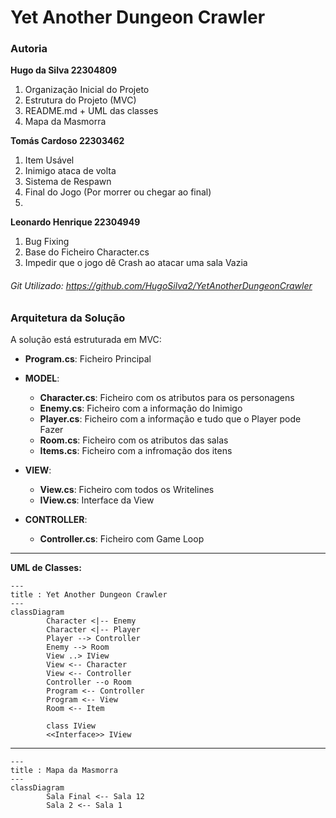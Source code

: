 # Yet Another Dungeon Crawler

### Autoria

**Hugo da Silva 22304809**
1. Organização Inicial do Projeto
2. Estrutura do Projeto (MVC)
3. README.md + UML das classes
4. Mapa da Masmorra

**Tomás Cardoso 22303462**
1. Item Usável
2. Inimigo ataca de volta
3. Sistema de Respawn
4. Final do Jogo (Por morrer ou chegar ao final)
5. 

**Leonardo Henrique 22304949**
1. Bug Fixing 
2. Base do Ficheiro Character.cs
3. Impedir que o jogo dê Crash ao atacar uma sala Vazia


###### Git Utilizado: https://github.com/HugoSilva2/YetAnotherDungeonCrawler

### Arquitetura da Solução

A solução está estruturada em MVC:
* **Program.cs**: Ficheiro Principal

* **MODEL**:
  * **Character.cs**: Ficheiro com os atributos para os personagens
  * **Enemy.cs**: Ficheiro com a informação do Inimigo
  * **Player.cs**: Ficheiro com a informação e tudo que o Player pode Fazer
  * **Room.cs**: Ficheiro com os atributos das salas
  * **Items.cs**: Ficheiro com a infromação dos itens

* **VIEW**:
  * **View.cs**: Ficheiro com todos os Writelines
  * **IView.cs**: Interface da View

* **CONTROLLER**:
  * **Controller.cs**: Ficheiro com Game Loop

_________________________________________________

**UML de Classes:**

```mermaid
---
title : Yet Another Dungeon Crawler
---
classDiagram
        Character <|-- Enemy
        Character <|-- Player
        Player --> Controller
        Enemy --> Room
        View ..> IView
        View <-- Character
        View <-- Controller
        Controller --o Room
        Program <-- Controller
        Program <-- View
        Room <-- Item

        class IView
        <<Interface>> IView
```
_________________________________________________

```mermaid
---
title : Mapa da Masmorra
---
classDiagram
        Sala Final <-- Sala 12
        Sala 2 <-- Sala 1

```
